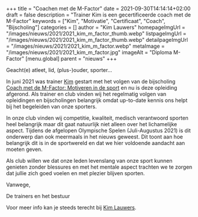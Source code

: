 +++
title = "Coachen met de M-Factor"
date = 2021-09-30T14:14:14+02:00
draft = false
description = "Trainer Kim is een gecertificeerde coach met de M-Factor"
keywords = ["Kim", "Motivatie", "Certificaat", "Coach", "Bijscholing"]
categories = []
author = "Kim Lauwers"
homepageImgUrl = "/images/nieuws/2021/2021_kim_m_factor_thumb.webp"
listpageImgUrl = "/images/nieuws/2021/2021_kim_m_factor_thumb.webp"
detailpageImgUrl = "/images/nieuws/2021/2021_kim_m_factor.webp"
metaImage = "/images/nieuws/2021/2021_kim_m_factor.jpg"
imageAlt = "Diploma M-Factor"
[menu.global]
parent = "nieuws"
+++

Geacht(e) atleet, lid, (plus-)ouder, sporter…

In juni 2021 was trainer [Kim](https://www.jujitsukeerbergen.be/trainers/#Kim_Lauwers) gestart met het volgen van de bijscholing [Coach met de M-Factor: Motiveren in de sport](https://mfactor.be/) en nu is deze opleiding afgerond. Als trainer en club vinden wij het regelmatig volgen van opleidingen en bijscholingen belangrijk omdat up-to-date kennis ons helpt bij het begeleiden van onze sporters.

In onze club vinden wij competitie, kwaliteit, medisch verantwoord sporten heel belangrijk maar dit gaat natuurlijk niet alleen over het lichamelijke aspect. Tijdens de afgelopen Olympische Spelen (Juli-Augustus 2021) is dit onderwerp dan ook meermaals in het nieuws geweest. Dit toont aan hoe belangrijk dit is in de sportwereld en dat we hier voldoende aandacht aan moeten geven.

Als club willen we dat onze leden levenslang van onze sport kunnen genieten zonder blessures en met het mentale aspect trachten we te zorgen dat jullie zich goed voelen en met plezier blijven sporten. 

Vanwege,

De trainers en het bestuur

Voor meer info kan je steeds terecht bij [Kim Lauwers](https://www.jujitsukeerbergen.be/trainers/#Kim_Lauwers).